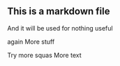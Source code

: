 ## This is a markdown file  
And it will be used for nothing useful 

again More stuff 

Try more squas
More text 
